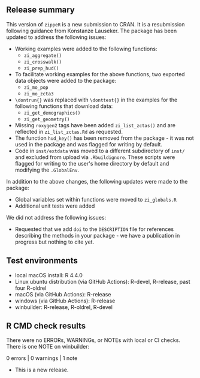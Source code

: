 ## Release summary
This version of `zippeR` is a new submission to CRAN. It is a resubmission following guidance from Konstanze Lauseker. The package has been updated to address the following issues:

* Working examples were added to the following functions:
  * `zi_aggregate()`
  * `zi_crosswalk()`
  * `zi_prep_hud()`
* To facilitate working examples for the above functions, two exported data objects were added to the package:
  * `zi_mo_pop`
  * `zi_mo_zcta3`
* `\dontrun{}` was replaced with `\donttest{}` in the examples for the following functions that download data:
  * `zi_get_demographics()`
  * `zi_get_geometry()`
* Missing `roxygen2` tags have been added `zi_list_zctas()` and are reflected in `zi_list_zctas.Rd` as requested.
* The function `hud_key()` has been removed from the package - it was not used in the package and was flagged for writing by default.
* Code in `inst/extdata` was moved to a different subdirectory of `inst/` and excluded from upload via `.Rbuildignore`. These scripts were flagged for writing to the user's home directory by default and modifying the `.GlobalEnv`.

In addition to the above changes, the following updates were made to the package:

* Global variables set within functions were moved to `zi_globals.R`
* Additional unit tests were added

We did not address the following issues:

* Requested that we add `doi` to the `DESCRIPTION` file for references describing the methods in your package - we have a publication in progress but nothing to cite yet.

## Test environments
* local macOS install: R 4.4.0
* Linux ubuntu distribution (via GitHub Actions): R-devel, R-release, past four R-oldrel
* macOS (via GitHub Actions): R-release
* windows (via GitHub Actions): R-release
* winbuilder: R-release, R-oldrel, R-devel

## R CMD check results
There were no ERRORs, WARNINGs, or NOTEs with local or CI checks. There is one NOTE on winbuilder:

0 errors | 0 warnings | 1 note

* This is a new release.
